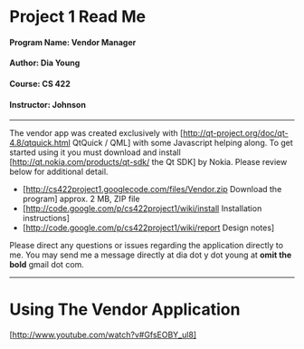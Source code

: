 # Project 1 Read Me 

#### Program Name: Vendor Manager
#### Author: Dia Young
#### Course: CS 422
#### Instructor: Johnson

----

The vendor app was created exclusively with [http://qt-project.org/doc/qt-4.8/qtquick.html QtQuick / QML] with some Javascript helping along.  To get started using it you must download and install [http://qt.nokia.com/products/qt-sdk/ the Qt SDK] by Nokia.  Please review below for additional detail.

  * [http://cs422project1.googlecode.com/files/Vendor.zip Download the program] approx. 2 MB, ZIP file
  * [http://code.google.com/p/cs422project1/wiki/install Installation instructions]
  * [http://code.google.com/p/cs422project1/wiki/report Design notes]


Please direct any questions or issues regarding the application directly to me.  You may send me a message directly at dia dot y dot young at **omit the bold** gmail dot com.


----

# Using The Vendor Application 
[http://www.youtube.com/watch?v#GfsEOBY_ul8]
